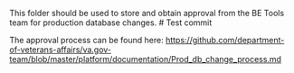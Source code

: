 This folder should be used to store and obtain approval from the BE Tools team for production database changes. # Test commit

The approval process can be found here: https://github.com/department-of-veterans-affairs/va.gov-team/blob/master/platform/documentation/Prod_db_change_process.md
